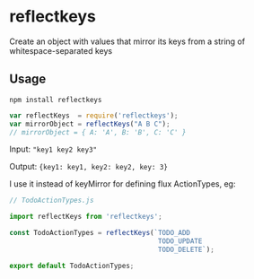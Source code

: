 reflectkeys
==============
Create an object with values that mirror its keys from a string of whitespace-separated keys

Usage
-----

`npm install reflectkeys`

```javascript
var reflectKeys  = require('reflectkeys');
var mirrorObject = reflectKeys("A B C");
// mirrorObject = { A: 'A', B: 'B', C: 'C' }
```

Input:  `"key1 key2 key3"`

Output: `{key1: key1, key2: key2, key: 3}`


I use it instead of keyMirror for defining flux ActionTypes, eg:

```javascript
// TodoActionTypes.js

import reflectKeys from 'reflectkeys';

const TodoActionTypes = reflectKeys(`TODO_ADD
                                     TODO_UPDATE
                                     TODO_DELETE`);

export default TodoActionTypes;
```

